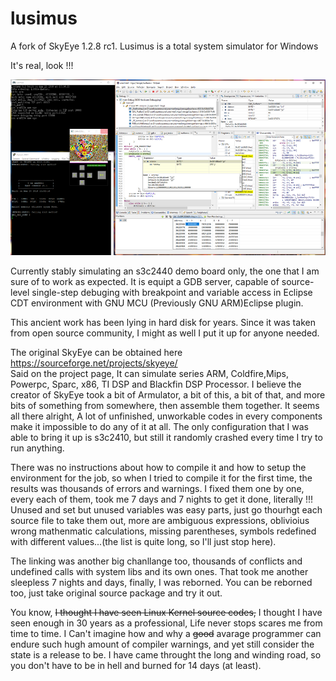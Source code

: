# lusimus
A fork of SkyEye 1.2.8 rc1. Lusimus is a total system simulator for Windows

It's real, look !!!

<img src='images/shot_in_action_s.png' width=960>

Currently stably simulating an s3c2440 demo board only, the one that I am sure of to work as expected. It is equipt a GDB server, capable of source-level single-step debuging with breakpoint and variable access in Eclipse CDT environment with GNU MCU (Previously GNU ARM)Eclipse plugin. 

This ancient work has been lying in hard disk for years. Since it was taken from open source community, I might as well I put it up for anyone needed.

The original SkyEye can be obtained here <a>https://sourceforge.net/projects/skyeye/</a>  
Said on the project page, It can simulate series ARM, Coldfire,Mips, Powerpc, Sparc, x86, TI DSP and Blackfin DSP Processor. I believe the creator of SkyEye took a bit of Armulator, a bit of this, a bit of that, and more bits of something from somewhere, then assemble them together. It seems all there alright, A lot of unfinished, unworkable codes in every components make it impossible to do any of it at all. The only configuration that I was able to bring it up is s3c2410, but still it randomly crashed every time I try to run anything.

There was no instructions about how to compile it and how to setup the environment for the job, so when I tried to compile it for the first time, the results was thousands of errors and warnings. I fixed them one by one, every each of them, took me 7 days and 7 nights to get it done, literally !!! Unused and set but unused variables was easy parts, just go thourhgt each source file to take them out, more are ambiguous expressions, oblivioius wrong mathenmatic calculations, missing parentheses, symbols redefined with different values...(the list is quite long, so I'll just stop here).

The linking was another big chanllange too, thousands of conflicts and undefined calls with system libs and its own ones. That took me another sleepless 7 nights and days, finally, I was reborned. You can be reborned too, just take original source package and try it out.

You know, ~~I thought I have seen Linux Kernel source codes,~~ I thought I have seen enough in 30 years as a professional, Life never stops scares me from time to time. I Can't imagine how and why a ~~good~~ avarage programmer can endure such hugh amount of compiler warnings, and yet still consider the state is a release to be. I have came throught the long and winding road, so you don't have to be in hell and burned for 14 days (at least).

